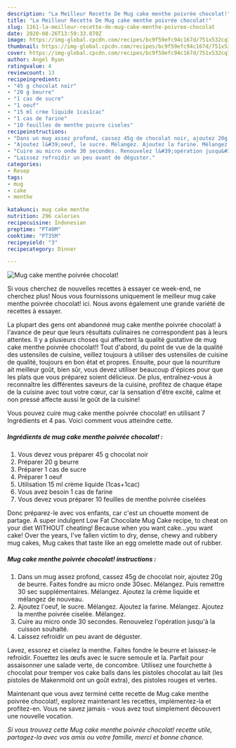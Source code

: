 ```yaml
---
description: "La Meilleur Recette De Mug cake menthe poivrée chocolat!"
title: "La Meilleur Recette De Mug cake menthe poivrée chocolat!"
slug: 1161-la-meilleur-recette-de-mug-cake-menthe-poivree-chocolat
date: 2020-08-26T13:59:33.870Z
image: https://img-global.cpcdn.com/recipes/bc9f59efc94c167d/751x532cq70/mug-cake-menthe-poivree-chocolat-photo-principale-de-la-recette.jpg
thumbnail: https://img-global.cpcdn.com/recipes/bc9f59efc94c167d/751x532cq70/mug-cake-menthe-poivree-chocolat-photo-principale-de-la-recette.jpg
cover: https://img-global.cpcdn.com/recipes/bc9f59efc94c167d/751x532cq70/mug-cake-menthe-poivree-chocolat-photo-principale-de-la-recette.jpg
author: Angel Ryan
ratingvalue: 4
reviewcount: 13
recipeingredient:
- "45 g chocolat noir"
- "20 g beurre"
- "1 cas de sucre"
- "1 oeuf"
- "15 ml crme liquide 1cas1cac"
- "1 cas de farine"
- "10 feuilles de menthe poivre ciseles"
recipeinstructions:
- "Dans un mug assez profond, cassez 45g de chocolat noir, ajoutez 20g de beurre. Faites fondre au micro onde 30sec. Mélangez. Puis remettre 30 sec supplémentaires. Mélangez. Ajoutez la crème liquide et mélangez de nouveau."
- "Ajoutez l&#39;oeuf, le sucre. Mélangez. Ajoutez la farine. Mélangez. Ajoutez la menthe poivrée ciselée. Mélangez."
- "Cuire au micro onde 30 secondes. Renouvelez l&#39;opération jusqu&#39;à la cuisson souhaité."
- "Laissez refroidir un peu avant de déguster."
categories:
- Resep
tags:
- mug
- cake
- menthe

katakunci: mug cake menthe 
nutrition: 296 calories
recipecuisine: Indonesian
preptime: "PT40M"
cooktime: "PT35M"
recipeyield: "3"
recipecategory: Dinner

---
```



![Mug cake menthe poivrée chocolat!](https://img-global.cpcdn.com/recipes/bc9f59efc94c167d/751x532cq70/mug-cake-menthe-poivree-chocolat-photo-principale-de-la-recette.jpg)

Si vous cherchez de nouvelles recettes à essayer ce week-end, ne cherchez plus! Nous vous fournissons uniquement le meilleur mug cake menthe poivrée chocolat! ici. Nous avons également une grande variété de recettes à essayer.

La plupart des gens ont abandonné mug cake menthe poivrée chocolat! à l'avance de peur que leurs résultats culinaires ne correspondent pas à leurs attentes. Il y a plusieurs choses qui affectent la qualité gustative de mug cake menthe poivrée chocolat!! Tout d'abord, du point de vue de la qualité des ustensiles de cuisine, veillez toujours à utiliser des ustensiles de cuisine de qualité, toujours en bon état et propres. Ensuite, pour que la nourriture ait meilleur goût, bien sûr, vous devez utiliser beaucoup d'épices pour que les plats que vous préparez soient délicieux. De plus, entraînez-vous à reconnaître les différentes saveurs de la cuisine, profitez de chaque étape de la cuisine avec tout votre cœur, car la sensation d'être excité, calme et non pressé affecte aussi le goût de la cuisine!

<!--inarticleads1-->

Vous pouvez cuire mug cake menthe poivrée chocolat! en utilisant 7 Ingrédients et 4 pas. Voici comment vous atteindre cette.

##### Ingrédients de mug cake menthe poivrée chocolat! :

1. Vous devez vous préparer 45 g chocolat noir
1. Préparer 20 g beurre
1. Préparer 1 cas de sucre
1. Préparer 1 oeuf
1. Utilisation 15 ml crème liquide (1cas+1cac)
1. Vous avez besoin 1 cas de farine
1. Vous devez vous préparer 10 feuilles de menthe poivrée ciselées


Donc préparez-le avec vos enfants, car c&#39;est un chouette moment de partage. A super indulgent Low Fat Chocolate Mug Cake recipe, to cheat on your diet WITHOUT cheating! Because when you want cake…you want cake! Over the years, I&#39;ve fallen victim to dry, dense, chewy and rubbery mug cakes, Mug cakes that taste like an egg omelette made out of rubber. 

<!--inarticleads2-->

##### Mug cake menthe poivrée chocolat! instructions :

1. Dans un mug assez profond, cassez 45g de chocolat noir, ajoutez 20g de beurre. Faites fondre au micro onde 30sec. Mélangez. Puis remettre 30 sec supplémentaires. Mélangez. Ajoutez la crème liquide et mélangez de nouveau.
1. Ajoutez l&#39;oeuf, le sucre. Mélangez. Ajoutez la farine. Mélangez. Ajoutez la menthe poivrée ciselée. Mélangez.
1. Cuire au micro onde 30 secondes. Renouvelez l&#39;opération jusqu&#39;à la cuisson souhaité.
1. Laissez refroidir un peu avant de déguster.


Lavez, essorez et ciselez la menthe. Faites fondre le beurre et laissez-le refroidir. Fouettez les œufs avec le sucre semoule et la. Parfait pour assaisonner une salade verte, de concombre. Utilisez une fourchette à chocolat pour tremper vos cake balls dans les pistoles chocolat au lait (les pistoles de Makenmold ont un goût extra), des pistoles rouges et vertes. 

<!--inarticleads1-->

<p>
Maintenant que vous avez terminé cette recette de Mug cake menthe poivrée chocolat!, explorez maintenant les recettes, implémentez-la et profitez-en. Vous ne savez jamais - vous avez tout simplement découvert une nouvelle vocation.
</p>

<p>
<i>Si vous trouvez cette Mug cake menthe poivrée chocolat! recette utile, partagez-la avec vos amis ou votre famille, merci et bonne chance.</i>
</p>
